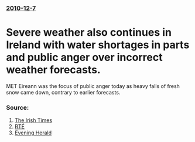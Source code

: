 ### [2010-12-7](/news/2010/12/7/index.md)

# Severe weather also continues in Ireland with water shortages in parts and public anger over incorrect weather forecasts. 

MET Eireann was the focus of public anger today as heavy falls of fresh snow came down, contrary to earlier forecasts.


### Source:

1. [The Irish Times](http://www.irishtimes.com/newspaper/breaking/2010/1207/breaking4.html)
2. [RTÉ](http://www.rte.ie/news/2010/1207/weather.html)
3. [Evening Herald](http://www.herald.ie/national-news/city-news/public-anger-at-met-eireann-as-fresh-snow-falls-cause-more-chaos-2450856.html)
